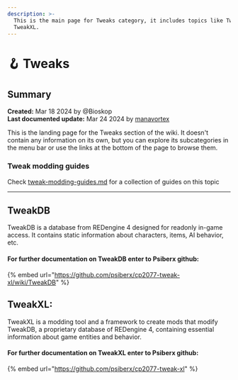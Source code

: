```yaml
---
description: >-
  This is the main page for Tweaks category, it includes topics like TweakDB and
  TweakXL.
---
```


# 🪝 Tweaks

## **Summary**

**Created:** Mar 18 2024 by @Bioskop\
**Last documented update:** Mar 24 2024 by [manavortex](https://app.gitbook.com/u/NfZBoxGegfUqB33J9HXuCs6PVaC3 "mention")

This is the landing page for the Tweaks section of the wiki. It doesn't contain any information on its own, but you can explore its subcategories in the menu bar or use the links at the bottom of the page to browse them.

### Tweak modding guides

Check [tweak-modding-guides.md](tweak-modding-guides.md "mention") for a collection of guides on this topic

***

## TweakDB&#x20;

TweakDB is a database from REDengine 4 designed for readonly in-game access. It contains static information about characters, items, AI behavior, etc.

#### For further documentation on TweakDB enter to Psiberx github:

{% embed url="https://github.com/psiberx/cp2077-tweak-xl/wiki/TweakDB" %}

## TweakXL:

TweakXL is a modding tool and a framework to create mods that modify TweakDB, a proprietary database of REDengine 4, containing essential information about game entities and behavior.

#### For further documentation on TweakXL enter to Psiberx github:

{% embed url="https://github.com/psiberx/cp2077-tweak-xl" %}




